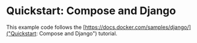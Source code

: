 # Quickstart: Compose and Django

This example code follows the
[https://docs.docker.com/samples/django/]("Quickstart: Compose and Django")
tutorial.
